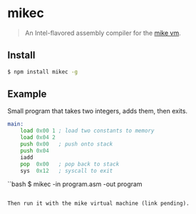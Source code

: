 # mikec

> An Intel-flavored assembly compiler for the [mike vm](#).

## Install
```bash
$ npm install mikec -g
```

## Example
Small program that takes two integers, adds them, then exits.

```asm
main:
    load 0x00 1 ; load two constants to memory
    load 0x04 2
    push 0x00   ; push onto stack
    push 0x04
    iadd
    pop  0x00   ; pop back to stack
    sys  0x12   ; syscall to exit
```

``bash
$ mikec -in program.asm -out program
```

Then run it with the mike virtual machine (link pending).

